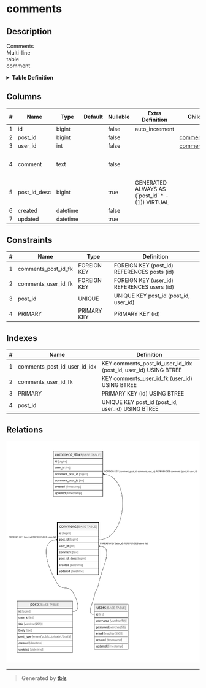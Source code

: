# comments

## Description

Comments  
Multi-line  
table  
comment

<details>
<summary><strong>Table Definition</strong></summary>

```sql
CREATE TABLE `comments` (
  `id` bigint NOT NULL AUTO_INCREMENT,
  `post_id` bigint NOT NULL,
  `user_id` int NOT NULL,
  `comment` text NOT NULL COMMENT 'Comment\nMulti-line\r\ncolumn\rcomment',
  `post_id_desc` bigint GENERATED ALWAYS AS ((`post_id` * -(1))) VIRTUAL,
  `created` datetime NOT NULL,
  `updated` datetime DEFAULT NULL,
  PRIMARY KEY (`id`),
  UNIQUE KEY `post_id` (`post_id`,`user_id`),
  KEY `comments_user_id_fk` (`user_id`),
  KEY `comments_post_id_user_id_idx` (`post_id`,`user_id`),
  CONSTRAINT `comments_post_id_fk` FOREIGN KEY (`post_id`) REFERENCES `posts` (`id`),
  CONSTRAINT `comments_user_id_fk` FOREIGN KEY (`user_id`) REFERENCES `users` (`id`)
) ENGINE=InnoDB DEFAULT CHARSET=utf8mb4 COLLATE=utf8mb4_0900_ai_ci COMMENT='Comments\nMulti-line\r\ntable\rcomment'
```

</details>

## Columns

| # | Name | Type | Default | Nullable | Extra Definition | Children | Parents | Comment |
| - | ---- | ---- | ------- | -------- | --------------- | -------- | ------- | ------- |
| 1 | id | bigint |  | false | auto_increment |  |  |  |
| 2 | post_id | bigint |  | false |  | [comment_stars](comment_stars.md) | [posts](posts.md) |  |
| 3 | user_id | int |  | false |  | [comment_stars](comment_stars.md) | [users](users.md) |  |
| 4 | comment | text |  | false |  |  |  | Comment<br>Multi-line<br>column<br>comment |
| 5 | post_id_desc | bigint |  | true | GENERATED ALWAYS AS (\`post_id\` * -(1)) VIRTUAL |  |  |  |
| 6 | created | datetime |  | false |  |  |  |  |
| 7 | updated | datetime |  | true |  |  |  |  |

## Constraints

| # | Name | Type | Definition |
| - | ---- | ---- | ---------- |
| 1 | comments_post_id_fk | FOREIGN KEY | FOREIGN KEY (post_id) REFERENCES posts (id) |
| 2 | comments_user_id_fk | FOREIGN KEY | FOREIGN KEY (user_id) REFERENCES users (id) |
| 3 | post_id | UNIQUE | UNIQUE KEY post_id (post_id, user_id) |
| 4 | PRIMARY | PRIMARY KEY | PRIMARY KEY (id) |

## Indexes

| # | Name | Definition |
| - | ---- | ---------- |
| 1 | comments_post_id_user_id_idx | KEY comments_post_id_user_id_idx (post_id, user_id) USING BTREE |
| 2 | comments_user_id_fk | KEY comments_user_id_fk (user_id) USING BTREE |
| 3 | PRIMARY | PRIMARY KEY (id) USING BTREE |
| 4 | post_id | UNIQUE KEY post_id (post_id, user_id) USING BTREE |

## Relations

![er](comments.svg)

---

> Generated by [tbls](https://github.com/k1LoW/tbls)

